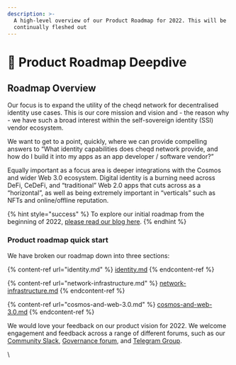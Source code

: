 ```yaml
---
description: >-
  A high-level overview of our Product Roadmap for 2022. This will be
  continually fleshed out
---
```


# 🔎 Product Roadmap Deepdive

## Roadmap Overview

Our focus is to expand the utility of the cheqd network for decentralised identity use cases. This is our core mission and vision and - the reason why - we have such a broad interest within the self-sovereign identity (SSI) vendor ecosystem.

We want to get to a point, quickly, where we can provide compelling answers to “What identity capabilities does cheqd network provide, and how do I build it into my apps as an app developer / software vendor?”

Equally important as a focus area is deeper integrations with the Cosmos and wider Web 3.0 ecosystem. Digital identity is a burning need across DeFi, CeDeFi, and “traditional” Web 2.0 apps that cuts across as a “horizontal”, as well as being extremely important in “verticals” such as NFTs and online/offline reputation.

{% hint style="success" %}
To explore our initial roadmap from the beginning of 2022, [please read our blog here](https://blog.cheqd.io/cheqds-product-vision-for-2022-6a92e8e4d296).
{% endhint %}

### Product roadmap quick start

We have broken our roadmap down into three sections:

{% content-ref url="identity.md" %}
[identity.md](identity.md)
{% endcontent-ref %}

{% content-ref url="network-infrastructure.md" %}
[network-infrastructure.md](network-infrastructure.md)
{% endcontent-ref %}

{% content-ref url="cosmos-and-web-3.0.md" %}
[cosmos-and-web-3.0.md](cosmos-and-web-3.0.md)
{% endcontent-ref %}

We would love your feedback on our product vision for 2022. We welcome engagement and feedback across a range of different forums, such as our [Community Slack](http://cheqd.link/join-cheqd-slack), [Governance forum](https://commonwealth.im/cheqd), and [Telegram Group](https://t.me/cheqd).

\


